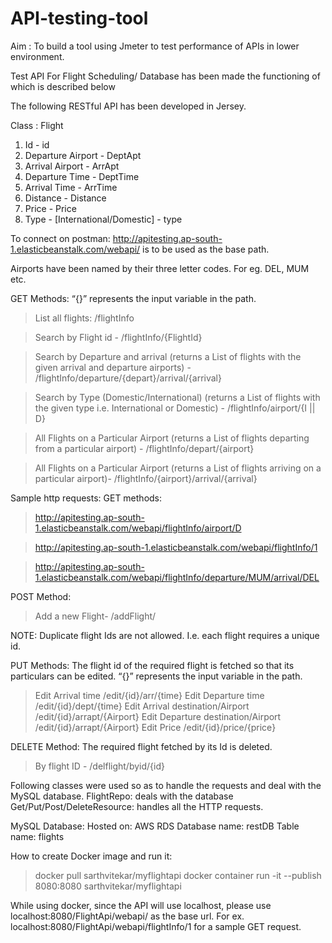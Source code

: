 # API-testing-tool
Aim : To build a tool using Jmeter to test performance of APIs in lower environment.

Test API For Flight Scheduling/ Database has been made the functioning of which is described below

The following RESTful API has been developed in Jersey.

Class : Flight
1. Id   - id
2. Departure Airport - DeptApt 
3. Arrival Airport - ArrApt
4. Departure Time - DeptTime
5. Arrival Time - ArrTime
6. Distance - Distance
7. Price - Price
8. Type - [International/Domestic] - type

To connect on postman: http://apitesting.ap-south-1.elasticbeanstalk.com/webapi/ is to be used as the base path.

Airports have been named by their three letter codes. For eg. DEL, MUM etc.

GET Methods: “{}” represents the input variable in the path. 
> List all flights: /flightInfo

> Search by Flight id -   /flightInfo/{FlightId}

> Search by Departure and arrival (returns a List of flights with the given arrival and departure airports) -  /flightInfo/departure/{depart}/arrival/{arrival}

> Search by Type (Domestic/International) (returns a List of flights with the given type i.e. International or Domestic) -     /flightInfo/airport/{I || D}    

> All Flights on a Particular Airport (returns a List of flights departing from a particular airport) -  /flightInfo/depart/{airport}

> All Flights on a Particular Airport (returns a List of flights arriving on a particular airport)- /flightInfo/{airport}/arrival/{arrival}

  Sample http requests:
  GET methods:
  > http://apitesting.ap-south-1.elasticbeanstalk.com/webapi/flightInfo/airport/D

  > http://apitesting.ap-south-1.elasticbeanstalk.com/webapi/flightInfo/1

  > http://apitesting.ap-south-1.elasticbeanstalk.com/webapi/flightInfo/departure/MUM/arrival/DEL


POST Method: 
> Add a new Flight-   /addFlight/

NOTE: Duplicate flight Ids are not allowed. I.e. each flight requires a unique id.

PUT Methods: The flight id of the required flight is fetched so that its particulars can be edited.
“{}” represents the input variable in the path. 

> Edit Arrival time                               /edit/{id}/arr/{time}
> Edit Departure time                      /edit/{id}/dept/{time} 
> Edit Arrival destination/Airport            /edit/{id}/arrapt/{Airport}
> Edit Departure destination/Airport     /edit/{id}/arrapt/{Airport}
> Edit Price                                    /edit/{id}/price/{price}


DELETE Method: The required flight fetched by its Id is deleted.	
> By flight ID -  /delflight/byid/{id}   


Following classes were used so as to handle the requests and deal with the MySQL database. 
FlightRepo: deals with the database
Get/Put/Post/DeleteResource:  handles all the HTTP requests.  


MySQL Database: 
Hosted on:  AWS RDS
Database name: restDB
Table name: flights


How to create Docker image and run it:
>docker pull sarthvitekar/myflightapi
>docker container run -it --publish 8080:8080 sarthvitekar/myflightapi

 While using docker, since the API will use localhost, please use localhost:8080/FlightApi/webapi/ as the base url.
For ex. localhost:8080/FlightApi/webapi/flightInfo/1 for a sample GET request.




